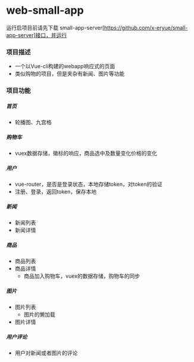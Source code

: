 # web-small-app

运行启项目前请先下载 small-app-server[https://github.com/x-eryue/small-app-server]接口，并运行

### 项目描述

+ 一个以Vue-cli构建的webapp响应式的页面
+ 类似购物的项目，但是夹杂有新闻、图片等功能

### 项目功能

##### 首页

+ 轮播图、九宫格

##### 购物车

+ vuex数据存储，徽标的响应，商品选中及数量变化价格的变化

##### 用户

+ vue-router，是否是登录状态，本地存储token，对token的验证
+ 注册、登录，返回token，保存本地

##### 新闻

+ 新闻列表
+ 新闻详情

##### 商品

+ 商品列表
+ 商品详情
  + 商品加入购物车，vuex的数据存储，购物车的同步

##### 图片

+ 图片列表
  + 图片的懒加载
+ 图片详情

##### 用户评论

+ 用户对新闻或者图片的评论



